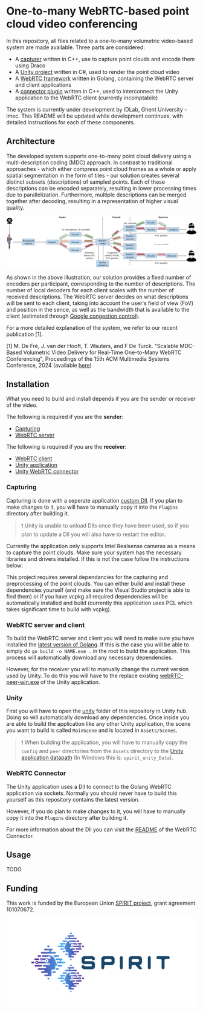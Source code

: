 # One-to-many WebRTC-based point cloud video conferencing

In this repository, all files related to a one-to-many volumetric video-based system are made available. Three parts are considered:

- A [capturer](capturer) written in C++, use to capture point clouds and encode them using Draco
- A [Unity project](unity) written in C#, used to render the point cloud video
- A [WebRTC framework](webrtc) written in Golang, containing the WebRTC server and client applications
- A [connector plugin](connector) written in C++, used to interconnect the Unity application to the WebRTC client (currently incomptabile)

The system is currently under development by IDLab, Ghent University - imec. This README will be updated while development continues, with detailed instructions for each of these components.

## Architecture

The developed system supports one-to-many point cloud delivery using a multi-description coding (MDC) approach. In contrast to traditional approaches - which either compress point cloud frames as a whole or apply spatial segmentation in the form of tiles - our solution creates several distinct subsets (descriptions) of sampled points. Each of these descriptions can be encoded separately, resulting in lower processing times due to parallelization. Furthermore, multiple descriptions can be merged together after decoding, resulting in a representation of higher visual quality.

![Architecture](architecture.png)

As shown in the above illustration, our solution provides a fixed number of encoders per participant, corresponding to the number of descriptions. The number of local decoders for each client scales with the number of received descriptions. The WebRTC server decides on what descriptions will be sent to each client, taking into account the user's field of view (FoV) and position in the sence, as well as the bandwidth that is available to the client (estimated through [Google congestion control](https://datatracker.ietf.org/doc/html/draft-ietf-rmcat-gcc-02)).

For a more detailed explanation of the system, we refer to our recent publication [1].

[1] M. De Fré, J. van der Hooft, T. Wauters, and F De Turck. "Scalable MDC-Based Volumetric Video Delivery for Real-Time One-to-Many WebRTC Conferencing", Proceedings of the 15th ACM Multimedia Systems Conference, 2024 (available [here](https://backoffice.biblio.ugent.be/download/01HW2J66EZD49XQD2P94JBXHKR/01HW2J8F937QNC36XHZEBRHE8K))

## Installation
What you need to build and install depends if you are the sender or receiver of the video. 

The following is required if you are the **sender**:
* [Capturing](#capturing)
* [WebRTC server](#webrtc-server-and-client)

The following is required if you are the **receiver**:
* [WebRTC client](#webrtc-server-and-client)
* [Unity application](#unity)
* [Unity WebRTC connector](#webrtc-connector)


### Capturing
Capturing is done with a seperate application [custom Dll](point_cloud_capturer/). If you plan to make changes to it, you will have to manually copy it into the `Plugins` directory after building it.

> :exclamation: Unity is unable to unload Dlls once they have been used, so if you plan to update a Dll you will also have to restart the editor.

Currently the application only supports Intel Realsense cameras as a means to capture the point clouds. Make sure your system has the necessary libraries and drivers installed. If this is not the case follow the instructions below:

This project requires several dependancies for the capturing and preprocessing of the point clouds. You can either build and install these dependencies yourself (and make sure the Visual Studio project is able to find them) or if you have vcpkg all required dependencies will be automatically installed and build (currently this application uses PCL which takes significant time to build with vcpkg).

### WebRTC server and client
To build the WebRTC server and client you will need to make sure you have installed the [latest version of Golang](https://go.dev/doc/install). If this is the case you will be able to simply do `go build -o NAME.exe .` in the root to build the application. This process will automatically download any necessary  dependencies.

However, for the receiver you will to manually change the current version used by Unity. To do this you will have to the replace existing [webRTC-peer-win.exe](unity/spirit_o2m_webrtc/Assets/peer/) of the Unity application.

### Unity
First you will have to open the [unity](unity) folder of this repository in Unity hub. Doing so will automatically download any dependencies. Once inside you are able to build the application like any other Unity application, the scene you want to build is called `MainScene` and is located in `Assets/Scenes`.

> :exclamation: When building the application, you will have to manually copy the `config` and `peer` directories from the `Assets` directory to the [Unity application datapath](https://docs.unity3d.com/ScriptReference/Application-dataPath.html) (In Windows this is: `spirit_unity_Data`).

### WebRTC Connector
The Unity application uses a Dll to connect to the Golang WebRTC application via sockets. Normally you should never have to build this yourself as this repository contains the latest version.

However, if you do plan to make changes to it, you will have to manually copy it into the `Plugins` directory after building it.

For more information about the Dll you can visit the [README](connector/README.md) of the WebRTC Connector.

## Usage

TODO

## Funding

This work is funded by the European Union [SPIRIT project](https://www.spirit-project.eu), grant agreement 101070672.

![Logo](logo.png)
